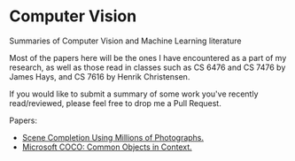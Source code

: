 # Computer Vision
Summaries of Computer Vision and Machine Learning literature

Most of the papers here will be the ones I have encountered as a part of my research, as well as those read in classes such as CS 6476 and CS 7476 by James Hays, and CS 7616 by Henrik Christensen.

If you would like to submit a summary of some work you've recently read/reviewed, please feel free to drop me a Pull Request.

Papers:

- [Scene Completion Using Millions of Photographs.](papers/1.md)
- [Microsoft COCO: Common Objects in Context.](papers/2.md)
